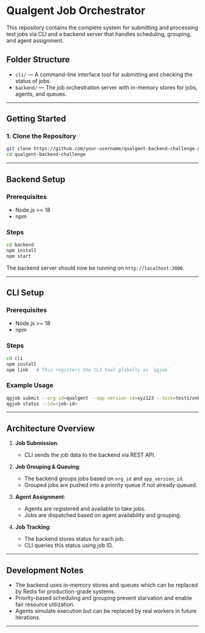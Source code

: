 # Qualgent Job Orchestrator

This repository contains the complete system for submitting and processing test jobs via CLI and a backend server that handles scheduling, grouping, and agent assignment.

## Folder Structure

- `cli/` — A command-line interface tool for submitting and checking the status of jobs.
- `backend/` — The job orchestration server with in-memory stores for jobs, agents, and queues.

---

## Getting Started

### 1. Clone the Repository

```bash
git clone https://github.com/your-username/qualgent-backend-challenge.git
cd qualgent-backend-challenge
```

---

## Backend Setup

### Prerequisites
- Node.js >= 18
- npm

### Steps

```bash
cd backend
npm install
npm start
```

The backend server should now be running on `http://localhost:3000`.

---

## CLI Setup

### Prerequisites
- Node.js >= 18
- npm

### Steps

```bash
cd cli
npm install
npm link   # This registers the CLI tool globally as `qgjob`
```

### Example Usage

```bash
qgjob submit --org-id=qualgent --app-version-id=xyz123 --test=tests/onboarding.spec.js
qgjob status --id=<job-id>
```

---

## Architecture Overview

1. **Job Submission**:
   - CLI sends the job data to the backend via REST API.

2. **Job Grouping & Queuing**:
   - The backend groups jobs based on `org_id` and `app_version_id`.
   - Grouped jobs are pushed into a priority queue if not already queued.

3. **Agent Assignment**:
   - Agents are registered and available to take jobs.
   - Jobs are dispatched based on agent availability and grouping.

4. **Job Tracking**:
   - The backend stores status for each job.
   - CLI queries this status using job ID.

---

## Development Notes

- The backend uses in-memory stores and queues which can be replaced by Redis for production-grade systems.
- Priority-based scheduling and grouping prevent starvation and enable fair resource utilization.
- Agents simulate execution but can be replaced by real workers in future iterations.

---



